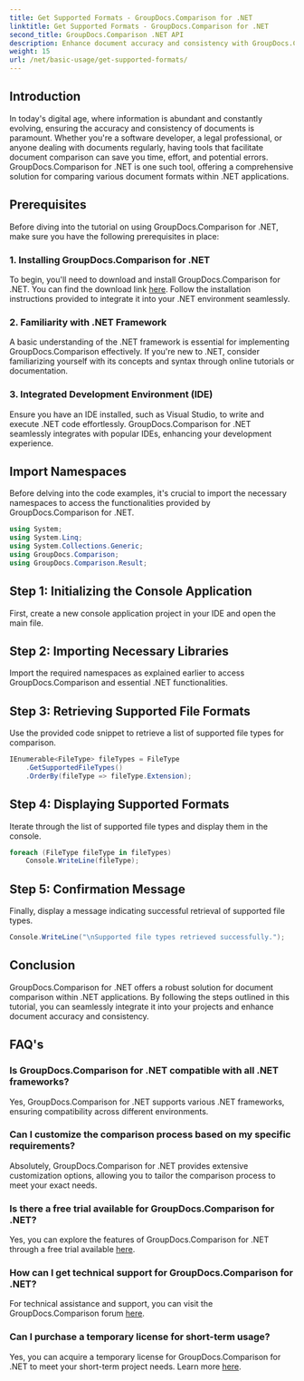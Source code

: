 ```yaml
---
title: Get Supported Formats - GroupDocs.Comparison for .NET
linktitle: Get Supported Formats - GroupDocs.Comparison for .NET
second_title: GroupDocs.Comparison .NET API
description: Enhance document accuracy and consistency with GroupDocs.Comparison for .NET. Seamlessly integrate this powerful tool into your .NET applications.
weight: 15
url: /net/basic-usage/get-supported-formats/
---
```

## Introduction
In today's digital age, where information is abundant and constantly evolving, ensuring the accuracy and consistency of documents is paramount. Whether you're a software developer, a legal professional, or anyone dealing with documents regularly, having tools that facilitate document comparison can save you time, effort, and potential errors. GroupDocs.Comparison for .NET is one such tool, offering a comprehensive solution for comparing various document formats within .NET applications.
## Prerequisites
Before diving into the tutorial on using GroupDocs.Comparison for .NET, make sure you have the following prerequisites in place:
### 1. Installing GroupDocs.Comparison for .NET
To begin, you'll need to download and install GroupDocs.Comparison for .NET. You can find the download link [here](https://releases.groupdocs.com/comparison/net/). Follow the installation instructions provided to integrate it into your .NET environment seamlessly.
### 2. Familiarity with .NET Framework
A basic understanding of the .NET framework is essential for implementing GroupDocs.Comparison effectively. If you're new to .NET, consider familiarizing yourself with its concepts and syntax through online tutorials or documentation.
### 3. Integrated Development Environment (IDE)
Ensure you have an IDE installed, such as Visual Studio, to write and execute .NET code effortlessly. GroupDocs.Comparison for .NET seamlessly integrates with popular IDEs, enhancing your development experience.

## Import Namespaces
Before delving into the code examples, it's crucial to import the necessary namespaces to access the functionalities provided by GroupDocs.Comparison for .NET.
```csharp
using System;
using System.Linq;
using System.Collections.Generic;
using GroupDocs.Comparison;
using GroupDocs.Comparison.Result;
```

## Step 1: Initializing the Console Application
First, create a new console application project in your IDE and open the main file.
## Step 2: Importing Necessary Libraries
Import the required namespaces as explained earlier to access GroupDocs.Comparison and essential .NET functionalities.
## Step 3: Retrieving Supported File Formats
Use the provided code snippet to retrieve a list of supported file types for comparison.
```csharp
IEnumerable<FileType> fileTypes = FileType
    .GetSupportedFileTypes()
    .OrderBy(fileType => fileType.Extension);
```
## Step 4: Displaying Supported Formats
Iterate through the list of supported file types and display them in the console.
```csharp
foreach (FileType fileType in fileTypes)
    Console.WriteLine(fileType);
```
## Step 5: Confirmation Message
Finally, display a message indicating successful retrieval of supported file types.
```csharp
Console.WriteLine("\nSupported file types retrieved successfully.");
```

## Conclusion
GroupDocs.Comparison for .NET offers a robust solution for document comparison within .NET applications. By following the steps outlined in this tutorial, you can seamlessly integrate it into your projects and enhance document accuracy and consistency.
## FAQ's
### Is GroupDocs.Comparison for .NET compatible with all .NET frameworks?
Yes, GroupDocs.Comparison for .NET supports various .NET frameworks, ensuring compatibility across different environments.
### Can I customize the comparison process based on my specific requirements?
Absolutely, GroupDocs.Comparison for .NET provides extensive customization options, allowing you to tailor the comparison process to meet your exact needs.
### Is there a free trial available for GroupDocs.Comparison for .NET?
Yes, you can explore the features of GroupDocs.Comparison for .NET through a free trial available [here](https://releases.groupdocs.com/).
### How can I get technical support for GroupDocs.Comparison for .NET?
For technical assistance and support, you can visit the GroupDocs.Comparison forum [here](https://forum.groupdocs.com/c/comparison/12).
### Can I purchase a temporary license for short-term usage?
Yes, you can acquire a temporary license for GroupDocs.Comparison for .NET to meet your short-term project needs. Learn more [here](https://purchase.groupdocs.com/temporary-license/).
